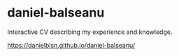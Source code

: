 # daniel-balseanu
Interactive CV describing my experience and knowledge.

https://danielblsn.github.io/daniel-balseanu/
